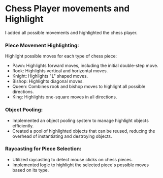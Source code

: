 
# Chess Player movements and Highlight
I added all possible movements and highlighted the chess player.

### Piece Movement Highlighting:
Highlight possible moves for each type of chess piece:

* Pawn: Highlights forward moves, including the initial double-step move.
* Rook: Highlights vertical and horizontal moves.
* Knight: Highlights "L" shaped moves.
* Bishop: Highlights diagonal moves.
* Queen: Combines rook and bishop moves to highlight all possible directions.
* King: Highlights one-square moves in all directions.
### Object Pooling:
* Implemented an object pooling system to manage highlight objects efficiently.
* Created a pool of highlighted objects that can be reused, reducing the overhead of instantiating and destroying objects.
### Raycasting for Piece Selection:
* Utilized raycasting to detect mouse clicks on chess pieces.
* Implemented logic to highlight the selected piece's possible moves based on its type.
